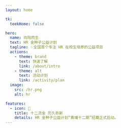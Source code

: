 ```yaml
---
layout: home

tk:
  teekHome: false

hero:
  name: 向阳而生
  text: HR 金种子公益计划
  tagline: ✨全国首个专注 HR 在校生培养的公益项目
  actions:
    - theme: brand
      text: 快速了解
      link: /about/intro
    - theme: alt
      text: 活动计划
      link: /activity/plan
  image:
    src: /hr.png
    alt: hr

features:
  - icon: 🎉
    title: 十二流金 历久弥新
    details: HR 金种子公益计划“黄埔十二期”招募正式启动。
---
```

